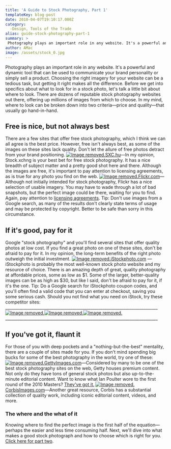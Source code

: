 ```yaml
---
title: 'A Guide to Stock Photography, Part 1'
templateKey: blog-post
date: 2010-04-07T19:10:17.000Z
category: 
  -Design, Tools of the Trade
alias: guide-stock-photography-part-1
summary: > 
 Photography plays an important role in any website. It's a powerful and dynamic tool that can be used to communicate your brand personality or simply sell a product. Choosing the right imagery for your website can be a tedious task, but getting it right makes all the difference.  Before we get into specifics about what to look for in a stock photo, let's talk a little bit about where to look.
author: AMac
image: /assets/stock_0.jpg
---
```


Photography plays an important role in any website. It's a powerful and dynamic tool that can be used to communicate your brand personality or simply sell a product. Choosing the right imagery for your website can be a tedious task, but getting it right makes all the difference. Before we get into specifics about what to look for in a stock photo, let's talk a little bit about where to look. There are dozens of reputable stock photography websites out there, offering up millions of images from which to choose. In my mind, where to look can be broken down into two criteria—price and quality—that usually go hand-in-hand.

Free is nice, but not always best
---------------------------------

There are a few sites that offer free stock photography, which I think we can all agree is the best price. However, free isn't always best, as some of the images on these sites lack quality. Don't let the allure of free photos detract from your brand positioning. [![Image removed.](/core/misc/icons/e32700/error.svg "This image has been removed. For security reasons, only images from the local domain are allowed.")](http://www.sxc.hu/)[SXC.hu](http://www.sxc.hu/)—In my opinion, Stock.xchng is your best bet for free stock photography. It has a nice breadth of subject matter and a pretty good shot here and there. Although the images are free, it's important to pay attention to licensing agreements, as is true for any photo you find on the web. [![Image removed.](/core/misc/icons/e32700/error.svg "This image has been removed. For security reasons, only images from the local domain are allowed.")](http://www.flickr.com/)[Flickr.com](http://www.flickr.com/)—Although not initially intended for stock photography, Flickr has a nice selection of usable imagery. You may have to wade through a lot of bad snapshots, but the perfect image could be there, waiting for you to find. Again, pay attention to [licensing agreements](http://www.flickr.com/creativecommons/). Tip: Don't use images from a Google search, as many of the results don't clearly state terms of usage and may be protected by copyright. Better to be safe than sorry in this circumstance.

If it's good, pay for it
------------------------

Google "stock photography" and you'll find several sites that offer quality photos at low cost. If you find a great photo on one of these sites, don't be afraid to pay for it. In my opinion, the long-term benefits of the right photo outweigh the initial investment. [![Image removed.](/core/misc/icons/e32700/error.svg "This image has been removed. For security reasons, only images from the local domain are allowed.")](http://www.istockphoto.com/index.php)[iStockphoto.com](http://www.istockphoto.com/index.php) —iStockphoto is probably the most well-known stock photo website and my resource of choice. There is an amazing depth of great, quality photography at affordable prices, some as low as $1. Some of the larger, better-quality images can be as high as $30, but like I said, don't be afraid to pay for it, if it's the one. Tip: Do a Google search for iStockphoto coupon codes, and you'll often find a valid code that you can enter at checkout, saving you some serious cash. Should you not find what you need on iStock, try these competitor sites: \_\_\_\_\_\_\_\_\_\_\_\_\_\_\_\_\_\_\_\_\_\_\_\_\_\_\_\_\_\_\_\_\_\_\_\_\_\_\_\_\_\_\_\_\_\_\_\_\_\_\_\_\_\_\_\_\_\_\_\_\_\_\_\_\_\_\_\_\_\_\_\_\_\_\_ [![Image removed.](/core/misc/icons/e32700/error.svg "This image has been removed. For security reasons, only images from the local domain are allowed.")](http://www.fotolia.com/)[![Image removed.](/core/misc/icons/e32700/error.svg "This image has been removed. For security reasons, only images from the local domain are allowed.")](http://www.shutterstock.com/)[![Image removed.](/core/misc/icons/e32700/error.svg "This image has been removed. For security reasons, only images from the local domain are allowed.")](http://www.veer.com/)\_\_\_\_\_\_\_\_\_\_\_\_\_\_\_\_\_\_\_\_\_\_\_\_\_\_\_\_\_\_\_\_\_\_\_\_\_\_\_\_\_\_\_\_\_\_\_\_\_\_\_\_\_\_\_\_\_\_\_\_\_\_\_\_\_\_\_\_\_\_\_\_\_\_\_

If you've got it, flaunt it
---------------------------

For those of you with deep pockets and a "nothing-but-the-best" mentality, there are a couple of sites made for you. If you don't mind spending big bucks for some of the best photography in the world, try one of these: [![Image removed.](/core/misc/icons/e32700/error.svg "This image has been removed. For security reasons, only images from the local domain are allowed.")](http://www.gettyimages.com/)[GettyImages.com](http://www.gettyimages.com/)—Considered by many to be one of the best stock photography sites on the web, Getty houses premium content. Not only do they have tons of general stock photos but also up-to-the-minute editorial content. Want to know what Ian Poulter wore to the first round of the 2010 Masters? [They've got it.](http://www.gettyimages.com/detail/98330150/Getty-Images-Sport) [![Image removed.](/core/misc/icons/e32700/error.svg "This image has been removed. For security reasons, only images from the local domain are allowed.")](http://www.corbisimages.com/)[CorbisImages.com](http://www.corbisimages.com/)—Another great resource, Corbis has a substantial collection of quality work, including iconic editorial content, videos, and more.  

### The where and the what of it

Knowing where to find the perfect image is the first half of the equation—perhaps the easier and less time consuming half. Next, we'll dive into what makes a good stock photograph and how to choose which is right for you. [Click here for part two](/insights/guide-stock-photography-part-2).